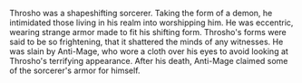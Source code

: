 Throsho was a shapeshifting sorcerer. Taking the form of a demon, he intimidated those living in his realm into worshipping him. He was eccentric, wearing strange armor made to fit his shifting form. Throsho's forms were said to be so frightening, that it shattered the minds of any witnesses.
He was slain by  Anti-Mage, who wore a cloth over his eyes to avoid looking at Throsho's terrifying appearance. After his death, Anti-Mage claimed some of the sorcerer's armor for himself.

